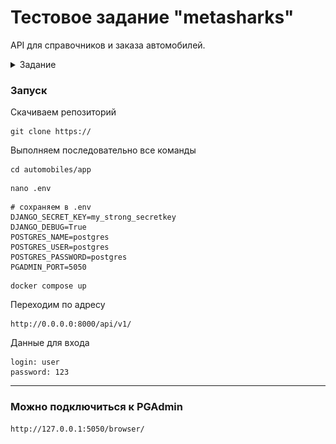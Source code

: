 # Тестовое задание "metasharks"
API для справочников и заказа автомобилей.<br>
<details>
    <summary>Задание</summary>
Необходимо оценить в часах и реализовать небольшое Django-приложение, которое решает задачу по управлению заказами на автомобили поставщика. Цель - понять потенциальные возможности кандидата в части изучения и применения новой для него технологии.
Этап предварительной оценки - обязательный. Помимо качества и объема реализации требований будет приниматься во внимание факт соблюдения сроков с учетом предварительной оценки. Ожидается (но не обязательно), что оценка не превышает 40 часов при 100% загрузке на выполнение.

**Основные требования:**

1. Создать модель для справочника "Цвета".
2. Создать модель для справочника "Марки автомобилей"
3. Создать модель для справочника "Модели автомобилей"
4. Создать модель для хранения заказов авто. Заказ должен включать в себя цвет, модель, количество, дату (по умолчанию текущая).
5. С использованием библиотеки Django Rest Framework создать RestAPI для управления справочниками и заказами.
- API должно реализовать операции CRUD для моделей, а также чтение списков. 
- API для списка заказов должен возвращать элементы со след. атрибутами: дата заказа, цвет, марка авто, модель авто, количество.

**Доп. требования:**

1. Реализовать поддержку постраничного вывода списка заказов (объем страницы 10 элементов), реализовать сортировку списка заказов по количеству, реализовать фильтрацию списка заказов по марке авто
2. Обеспечить пользовательское представление API в формате OpenApi (Swagger).
3. Реализовать API для получения след. информации: список цветов с указанием количества заказанных авто каждого цвета (атрибуты элементов: цвет, количество), список марок с указанием количества заказанных авто каждой марки (атрибуты элементов: марка, количество)

**Допущения:**
1. Поставщик в состоянии поставить любое количество авто любой марки/модели любого цвета

**Ограничения:**
1. Все поля всех моделей обязательны к заполнению, кроме даты заказа. В случае непередачи даты заказа в запросе заказ создается с текущей датой.

**Окружение:**
1. Python >3.9
2. Django >3.2
3. Postgres >13
4. Идеальный вариант: окружение должно подниматься в Docker

**Предполагаемая модель данных**<br>
![img.png](img.png)<br>
</details>

### Запуск
Скачиваем репозиторий
```commandline
git clone https://
```
Выполняем последовательно все команды
```commandline
cd automobiles/app
```
```commandline
nano .env
```
```text
# сохраняем в .env
DJANGO_SECRET_KEY=my_strong_secretkey
DJANGO_DEBUG=True
POSTGRES_NAME=postgres
POSTGRES_USER=postgres
POSTGRES_PASSWORD=postgres
PGADMIN_PORT=5050
```
```commandline
docker compose up
```
Переходим по адресу
```commandline
http://0.0.0.0:8000/api/v1/
```
Данные для входа
```commandline
login: user
password: 123
```
---
### Можно подключиться к PGAdmin
```text
http://127.0.0.1:5050/browser/
```